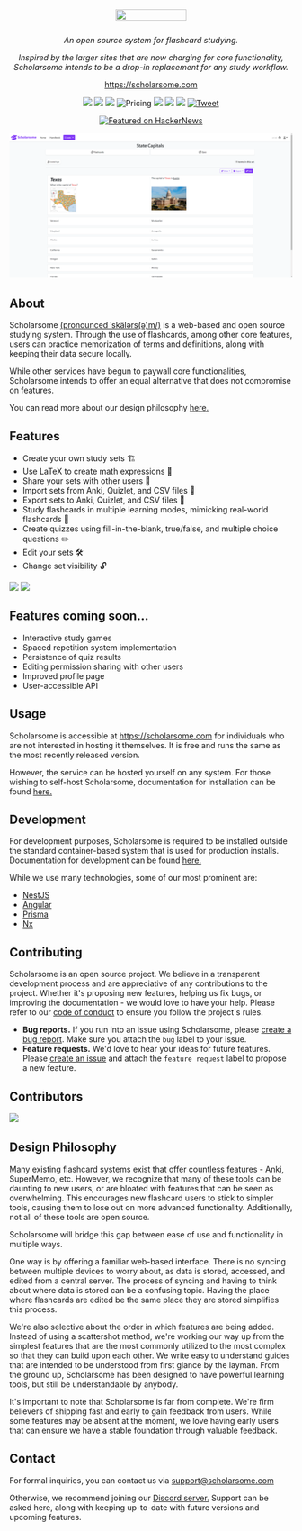 ## <p align="center"><img src="https://raw.githubusercontent.com/hwgilbert16/scholarsome/develop/apps/front/src/assets/header/scholarsome-logo-purple-lowercase.svg" height="50%" width="50%"></p>

<div align="center">

*An open source system for flashcard studying.*

*Inspired by the larger sites that are now charging for core functionality, Scholarsome intends to be a drop-in replacement for any study workflow.*

https://scholarsome.com

<a href="https://discord.gg/hRgVvc5MKf">![](https://img.shields.io/badge/-Join%20our%20Discord-white?logo=Discord&logoColor=blue)</a>
<a href="https://github.com/hwgilbert16/scholarsome/blob/develop/LICENSE">![](https://img.shields.io/github/license/hwgilbert16/scholarsome?color=blue)</a>
<a href="https://github.com/hwgilbert16/scholarsome/issues?q=is%3Aissue+is%3Aopen+label%3A%22good+first+issue%22">![](https://img.shields.io/badge/contributions-welcome-orange)</a>
<img src="https://img.shields.io/badge/price-free-brightgreen" alt="Pricing">
<a href="https://github.com/hwgilbert16/scholarsome/issues">![](https://img.shields.io/github/issues/hwgilbert16/scholarsome)</a>
<a href="https://www.contributor-covenant.org/version/2/1/code_of_conduct.html "><img src="https://img.shields.io/badge/Contributor%20Covenant-2.1-purple" /></a>
<a href="https://github.com/hwgilbert16/scholarsome/stargazers">![](https://img.shields.io/github/stars/hwgilbert16/scholarsome)</a>
[![Tweet](https://img.shields.io/twitter/url/http/shields.io.svg?style=social)](https://twitter.com/intent/tweet?text=Stop%20using%20clunky%2C%20proprietary%20flashcard%20software%20-%20instead%2C%20use%20the%20open%20source%20alternative%3A%20Scholarsome&url=https://github.com/hwgilbert16/scholarsome&hashtags=bootstrap,nestjs,angular,developers)

</div>

<p align="center">
<a href="https://news.ycombinator.com/item?id=36454783" target="_blank"><img height=53 src="https://hackerbadge.now.sh/api?id=36454783&type=orange" alt="Featured on HackerNews"></a>
</p>

<p align="center">
<img src="apps/docs/static/img/homepage.png">
</p>

## About

Scholarsome <a href="http://ipa-reader.xyz/?text=%CB%88sk%C3%A4l%C9%99rs(%C9%99)m%2F">(pronounced ˈskälərs(ə)m/)</a> is a web-based and open source studying system. Through the use of flashcards, among other core features, users can practice memorization of terms and definitions, along with keeping their data secure locally.

While other services have begun to paywall core functionalities, Scholarsome intends to offer an equal alternative that does not compromise on features.

You can read more about our design philosophy <a href="https://github.com/hwgilbert16/scholarsome#design-philosophy">here.</a>

## Features

- Create your own study sets 🏗️
- Use LaTeX to create math expressions 📐
- Share your sets with other users 🤝
- Import sets from Anki, Quizlet, and CSV files 🔼
- Export sets to Anki, Quizlet, and CSV files 🔽
- Study flashcards in multiple learning modes, mimicking real-world flashcards 📖
- Create quizzes using fill-in-the-blank, true/false, and multiple choice questions ✏️
- Edit your sets 🛠️
- Change set visibility 🔓

<img src="https://s13.gifyu.com/images/S0cB1.gif" width="50%">
<img src="https://s13.gifyu.com/images/S0cBD.gif" width="50%">

## Features coming soon...

- Interactive study games
- Spaced repetition system implementation
- Persistence of quiz results
- Editing permission sharing with other users
- Improved profile page
- User-accessible API

## Usage

Scholarsome is accessible at https://scholarsome.com for individuals who are not interested in hosting it themselves. It is free and runs the same as the most recently released version.

However, the service can be hosted yourself on any system. For those wishing to self-host Scholarsome, documentation for installation can be found <a href="https://scholarsome.com/handbook/installation/prerequisites">here.</a>

## Development

For development purposes, Scholarsome is required to be installed outside the standard container-based system that is used for production installs. Documentation for development can be found <a href="https://scholarsome.com/handbook/development/development-guide">here.</a>

While we use many technologies, some of our most prominent are:

- <a href="https://nestjs.com/">NestJS</a>
- <a href="https://angular.io/">Angular</a>
- <a href="https://www.prisma.io/">Prisma</a>
- <a href="https://nx.dev/">Nx</a>

## Contributing

Scholarsome is an open source project. We believe in a transparent development process and are appreciative of any contributions to the project. Whether it's proposing new features, helping us fix bugs, or improving the documentation - we would love to have your help. Please refer to our <a href="https://github.com/hwgilbert16/scholarsome/blob/develop/CODE_OF_CONDUCT.md">code of conduct</a> to ensure you follow the project's rules.

- **Bug reports.** If you run into an issue using Scholarsome, please <a href="https://github.com/hwgilbert16/scholarsome/issues/new">create a bug report</a>. Make sure you attach the `bug` label to your issue.
- **Feature requests.** We'd love to hear your ideas for future features. Please <a href="https://github.com/hwgilbert16/scholarsome/issues/new">create an issue</a> and attach the `feature request` label to propose a new feature.

## Contributors

<a href="https://github.com/hwgilbert16/scholarsome/graphs/contributors">
  <img src="https://contrib.rocks/image?repo=hwgilbert16/scholarsome"/>
</a>

## Design Philosophy

Many existing flashcard systems exist that offer countless features - Anki, SuperMemo, etc. However, we recognize that many of these tools can be daunting to new users, or are bloated with features that can be seen as overwhelming. This encourages new flashcard users to stick to simpler tools, causing them to lose out on more advanced functionality. Additionally, not all of these tools are open source.

Scholarsome will bridge this gap between ease of use and functionality in multiple ways.

One way is by offering a familiar web-based interface. There is no syncing between multiple devices to worry about, as data is stored, accessed, and edited from a central server. The process of syncing and having to think about where data is stored can be a confusing topic. Having the place where flashcards are edited be the same place they are stored simplifies this process.

We're also selective about the order in which features are being added. Instead of using a scattershot method, we're working our way up from the simplest features that are the most commonly utilized to the most complex so that they can build upon each other. We write easy to understand guides that are intended to be understood from first glance by the layman. From the ground up, Scholarsome has been designed to have powerful learning tools, but still be understandable by anybody.

It's important to note that Scholarsome is far from complete. We're firm believers of shipping fast and early to gain feedback from users. While some features may be absent at the moment, we love having early users that can ensure we have a stable foundation through valuable feedback.

## Contact

For formal inquiries, you can contact us via support@scholarsome.com

Otherwise, we recommend joining our <a href="https://discord.gg/hRgVvc5MKf">Discord server.</a> Support can be asked here, along with keeping up-to-date with future versions and upcoming features.
